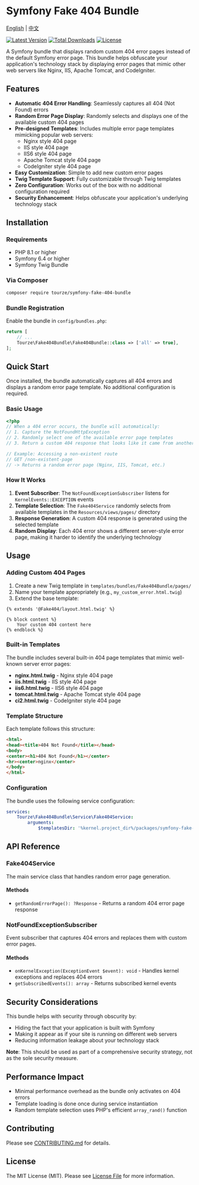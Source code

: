 # Symfony Fake 404 Bundle

[English](README.md) | [中文](README.zh-CN.md)

[![Latest Version](https://img.shields.io/packagist/v/tourze/symfony-fake-404-bundle.svg?style=flat-square)](https://packagist.org/packages/tourze/symfony-fake-404-bundle)
[![Total Downloads](https://img.shields.io/packagist/dt/tourze/symfony-fake-404-bundle.svg?style=flat-square)](https://packagist.org/packages/tourze/symfony-fake-404-bundle)
[![License](https://img.shields.io/github/license/tourze/symfony-fake-404-bundle.svg?style=flat-square)](LICENSE)

A Symfony bundle that displays random custom 404 error pages instead of the default Symfony error page. This bundle helps obfuscate your application's technology stack by displaying error pages that mimic other web servers like Nginx, IIS, Apache Tomcat, and CodeIgniter.

## Features

- **Automatic 404 Error Handling**: Seamlessly captures all 404 (Not Found) errors
- **Random Error Page Display**: Randomly selects and displays one of the available custom 404 pages
- **Pre-designed Templates**: Includes multiple error page templates mimicking popular web servers:
  - Nginx style 404 page
  - IIS style 404 page
  - IIS6 style 404 page
  - Apache Tomcat style 404 page
  - CodeIgniter style 404 page
- **Easy Customization**: Simple to add new custom error pages
- **Twig Template Support**: Fully customizable through Twig templates
- **Zero Configuration**: Works out of the box with no additional configuration required
- **Security Enhancement**: Helps obfuscate your application's underlying technology stack

## Installation

### Requirements

- PHP 8.1 or higher
- Symfony 6.4 or higher
- Symfony Twig Bundle

### Via Composer

```bash
composer require tourze/symfony-fake-404-bundle
```

### Bundle Registration

Enable the bundle in `config/bundles.php`:

```php
return [
    // ...
    Tourze\Fake404Bundle\Fake404Bundle::class => ['all' => true],
];
```

## Quick Start

Once installed, the bundle automatically captures all 404 errors and displays a random error page template. No additional configuration is required.

### Basic Usage

```php
<?php
// When a 404 error occurs, the bundle will automatically:
// 1. Capture the NotFoundHttpException
// 2. Randomly select one of the available error page templates
// 3. Return a custom 404 response that looks like it came from another server

// Example: Accessing a non-existent route
// GET /non-existent-page
// -> Returns a random error page (Nginx, IIS, Tomcat, etc.)
```

### How It Works

1. **Event Subscriber**: The `NotFoundExceptionSubscriber` listens for `KernelEvents::EXCEPTION` events
2. **Template Selection**: The `Fake404Service` randomly selects from available templates in the `Resources/views/pages/` directory
3. **Response Generation**: A custom 404 response is generated using the selected template
4. **Random Display**: Each 404 error shows a different server-style error page, making it harder to identify the underlying technology

## Usage

### Adding Custom 404 Pages

1. Create a new Twig template in `templates/bundles/Fake404Bundle/pages/`
2. Name your template appropriately (e.g., `my_custom_error.html.twig`)
3. Extend the base template:

```twig
{% extends '@Fake404/layout.html.twig' %}

{% block content %}
    Your custom 404 content here
{% endblock %}
```

### Built-in Templates

The bundle includes several built-in 404 page templates that mimic well-known server error pages:

- **nginx.html.twig** - Nginx style 404 page
- **iis.html.twig** - IIS style 404 page  
- **iis6.html.twig** - IIS6 style 404 page
- **tomcat.html.twig** - Apache Tomcat style 404 page
- **ci2.html.twig** - CodeIgniter style 404 page

### Template Structure

Each template follows this structure:

```html
<html>
<head><title>404 Not Found</title></head>
<body>
<center><h1>404 Not Found</h1></center>
<hr><center>nginx</center>
</body>
</html>
```

### Configuration

The bundle uses the following service configuration:

```yaml
services:
    Tourze\Fake404Bundle\Service\Fake404Service:
        arguments:
            $templatesDir: '%kernel.project_dir%/packages/symfony-fake-404-bundle/src/Resources/views/pages'
```

## API Reference

### Fake404Service

The main service class that handles random error page generation.

#### Methods

- `getRandomErrorPage(): ?Response` - Returns a random 404 error page response

### NotFoundExceptionSubscriber

Event subscriber that captures 404 errors and replaces them with custom error pages.

#### Methods

- `onKernelException(ExceptionEvent $event): void` - Handles kernel exceptions and replaces 404 errors
- `getSubscribedEvents(): array` - Returns subscribed kernel events

## Security Considerations

This bundle helps with security through obscurity by:

- Hiding the fact that your application is built with Symfony
- Making it appear as if your site is running on different web servers
- Reducing information leakage about your technology stack

**Note**: This should be used as part of a comprehensive security strategy, not as the sole security measure.

## Performance Impact

- Minimal performance overhead as the bundle only activates on 404 errors
- Template loading is done once during service instantiation
- Random template selection uses PHP's efficient `array_rand()` function

## Contributing

Please see [CONTRIBUTING.md](CONTRIBUTING.md) for details.

## License

The MIT License (MIT). Please see [License File](LICENSE) for more information.
